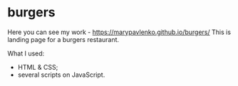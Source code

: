 # burgers
Here you can see my work - https://marypavlenko.github.io/burgers/ 
This is landing page for a burgers restaurant. 

What I used:
* HTML & CSS;
* several scripts on JavaScript.
